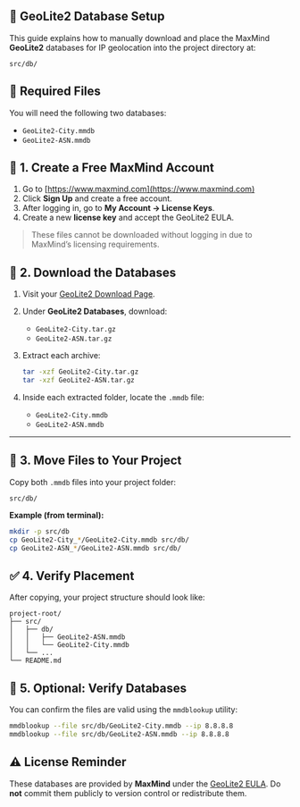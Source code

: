 ## 📍 GeoLite2 Database Setup

This guide explains how to manually download and place the MaxMind **GeoLite2** databases for IP geolocation into the project directory at:

```
src/db/
```


## 🧾 Required Files

You will need the following two databases:

* `GeoLite2-City.mmdb`
* `GeoLite2-ASN.mmdb`


## 🪪 1. Create a Free MaxMind Account

1. Go to [https://www.maxmind.com](https://www.maxmind.com)
2. Click **Sign Up** and create a free account.
3. After logging in, go to **My Account → License Keys**.
4. Create a new **license key** and accept the GeoLite2 EULA.

> These files cannot be downloaded without logging in due to MaxMind’s licensing requirements.


## 💾 2. Download the Databases

1. Visit your [GeoLite2 Download Page](https://www.maxmind.com/en/accounts/current/geoip/downloads).

2. Under **GeoLite2 Databases**, download:

   * `GeoLite2-City.tar.gz`
   * `GeoLite2-ASN.tar.gz`

3. Extract each archive:

   ```bash
   tar -xzf GeoLite2-City.tar.gz
   tar -xzf GeoLite2-ASN.tar.gz
   ```

4. Inside each extracted folder, locate the `.mmdb` file:

   * `GeoLite2-City.mmdb`
   * `GeoLite2-ASN.mmdb`

---

## 📂 3. Move Files to Your Project

Copy both `.mmdb` files into your project folder:

```
src/db/
```

**Example (from terminal):**

```bash
mkdir -p src/db
cp GeoLite2-City_*/GeoLite2-City.mmdb src/db/
cp GeoLite2-ASN_*/GeoLite2-ASN.mmdb src/db/
```


## ✅ 4. Verify Placement

After copying, your project structure should look like:

```
project-root/
├── src/
│   ├── db/
│   │   ├── GeoLite2-ASN.mmdb
│   │   └── GeoLite2-City.mmdb
│   └── ...
└── README.md
```


## 🧠 5. Optional: Verify Databases

You can confirm the files are valid using the `mmdblookup` utility:

```bash
mmdblookup --file src/db/GeoLite2-City.mmdb --ip 8.8.8.8
mmdblookup --file src/db/GeoLite2-ASN.mmdb --ip 8.8.8.8
```


## ⚠️ License Reminder

These databases are provided by **MaxMind** under the [GeoLite2 EULA](https://www.maxmind.com/en/geolite2/eula).
Do **not** commit them publicly to version control or redistribute them.
